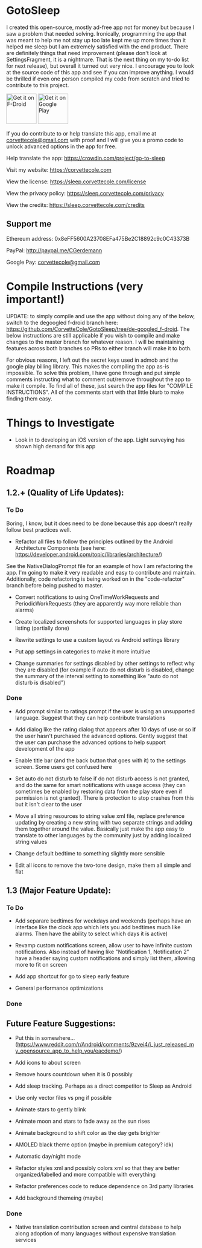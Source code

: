 # GotoSleep
I created this open-source, mostly ad-free app not for money but because I saw a problem that needed solving. Ironically, programming the app that was meant to help me not stay up too late kept me up more times than it helped me sleep but I am extremely satisfied with the end product. There are definitely things that need improvement (please don't look at SettingsFragment, it is a nightmare. That is the next thing on my to-do list for next release), but overall it turned out very nice. I encourage you to look at the source code of this app and see if you can improve anything. I would be thrilled if even one person compiled my code from scratch and tried to contribute to this project.

[<img src="https://f-droid.org/badge/get-it-on.png"
     alt="Get it on F-Droid"
     height="80">](https://f-droid.org/packages/com.corvettecole.gotosleep/)
[<img src="https://play.google.com/intl/en_us/badges/images/generic/en-play-badge.png"
     alt="Get it on Google Play"
     height="80">](https://play.google.com/store/apps/details?id=com.corvettecole.gotosleep)

If you do contribute to or help translate this app, email me at corvettecole@gmail.com with proof and I will give you a promo code to unlock advanced options in the app for free.

Help translate the app: https://crowdin.com/project/go-to-sleep

Visit my website: https://corvettecole.com

View the license: https://sleep.corvettecole.com/license

View the privacy policy: https://sleep.corvettecole.com/privacy

View the credits: https://sleep.corvettecole.com/credits

## Support me

Ethereum address: 0x8eFF5600A23708EFa475Be2C18892c9c0C43373B

PayPal: http://paypal.me/CGerdemann

Google Pay: corvettecole@gmail.com

# Compile Instructions (very important!)
UPDATE: to simply compile and use the app without doing any of the below, switch to the degoogled f-droid branch here: https://github.com/CorvetteCole/GotoSleep/tree/de-googled_f-droid. The below instructions are still applicable if you wish to compile and make changes to the master branch for whatever reason. I will be maintaining features across both branches so PRs to either branch will make it to both.

For obvious reasons, I left out the secret keys used in admob and the google play billing library. This makes the compiling the app as-is impossible. To solve this problem, I have gone through and put simple comments instructing what to comment out/remove throughout the app to make it compile. To find all of these, just search the app files for "COMPILE INSTRUCTIONS". All of the comments start with that little blurb to make finding them easy.

# Things to Investigate
- Look in to developing an iOS version of the app. Light surveying has shown high demand for this app

# Roadmap
## 1.2.+ (Quality of Life Updates):
### To Do
Boring, I know, but it does need to be done because this app doesn't really follow best practices well.
- Refactor all files to follow the principles outlined by the Android Architecture Components (see here: https://developer.android.com/topic/libraries/architecture/)

See the NativeDialogPrompt file for an example of how I am refactoring the app. I'm going to make it very readable and easy to contribute and maintain. Additionally, code refactoring is being worked on in the "code-refactor" branch before being pushed to master.

- Convert notifications to using OneTimeWorkRequests and PeriodicWorkRequests (they are apparently way more reliable than alarms)

- Create localized screenshots for supported languages in play store listing (partially done)

- Rewrite settings to use a custom layout vs Android settings library

- Put app settings in categories to make it more intuitive

- Change summaries for settings disabled by other settings to reflect why they are disabled (for example if auto do not disturb is disabled, change the summary of the interval setting to something like "auto do not disturb is disabled")

### Done
- Add prompt similar to ratings prompt if the user is using an unsupported language. Suggest that they can help contribute translations

- Add dialog like the rating dialog that appears after 10 days of use or so if the user hasn't purchased the advanced options. Gently suggest that the user can purchase the advanced options to help support development of the app

- Enable title bar (and the back button that goes with it) to the settings screen. Some users got confused here

- Set auto do not disturb to false if do not disturb access is not granted, and do the same for smart notifications with usage access (they can sometimes be enabled by restoring data from the play store even if permission is not granted). There is protection to stop crashes from this but it isn't clear to the user

- Move all string resources to string value xml file, replace preference updating by creating a new string with two separate strings and adding them together around the value. Basically just make the app easy to translate to other languages by the community just by adding localized string values

- Change default bedtime to something slightly more sensible

- Edit all icons to remove the two-tone design, make them all simple and flat

## 1.3 (Major Feature Update):
### To Do
- Add separare bedtimes for weekdays and weekends (perhaps have an interface like the clock app which lets you add bedtimes much like alarms. Then have the ability to select which days it is active)

- Revamp custom notifications screen, allow user to have infinite custom notifications. Also instead of having like "Notification 1, Notification 2" have a header saying custom notifications and simply list them, allowing more to fit on screen

- Add app shortcut for go to sleep early feature

- General performance optimizations

### Done

## Future Feature Suggestions:
- Put this in somewhere... (https://www.reddit.com/r/Android/comments/9zvei4/i_just_released_my_opensource_app_to_help_you/eacdemo/)

- Add icons to about screen

- Remove hours countdown when it is 0 possibly

- Add sleep tracking. Perhaps as a direct competitor to Sleep as Android

- Use only vector files vs png if possible

- Animate stars to gently blink

- Animate moon and stars to fade away as the sun rises

- Animate background to shift color as the day gets brighter

- AMOLED black theme option (maybe in premium category? idk)

- Automatic day/night mode

- Refactor styles xml and possibly colors xml so that they are better organized/labelled and more compatible with everything

- Refactor preferences code to reduce dependence on 3rd party libraries

- Add background themeing (maybe)
### Done
- Native translation contribution screen and central database to help along adoption of many languages without expensive translation services

